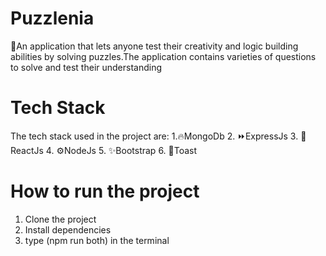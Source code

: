 # Puzzlenia
🧩An application that lets anyone test their creativity and logic building abilities by solving puzzles.The application contains varieties of questions to solve and test their understanding

# Tech Stack
The tech stack used in the project are:
1.🔥MongoDb
2. ⏩ExpressJs
3. 🚀ReactJs
4. ⚙️NodeJs
5. ✨Bootstrap
6. 🍞Toast

# How to run the project
1. Clone the project
2. Install dependencies
3. type (npm run both) in the terminal



